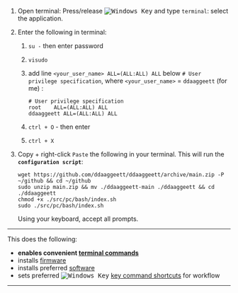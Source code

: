 [newwinlogo]: http://i.stack.imgur.com/B8Zit.png
1. Open terminal: Press/release <kbd>![Windows Key][newwinlogo]</kbd> and type `terminal`: select the application.

2. Enter the following in terminal:

    1. `su -` then enter password
    2. `visudo`
    3. add line `<your_user_name> ALL=(ALL:ALL) ALL` below `# User privilege specification`, where `<your_user_name>` = `ddaaggeett` (for me) :

        ```
        # User privilege specification
        root    ALL=(ALL:ALL) ALL
        ddaaggeett ALL=(ALL:ALL) ALL
        ```
    4. `ctrl + O` - then enter
    5. `ctrl + X`

2. Copy + right-click `Paste` the following in your terminal. This will run the **`configuration script`**:

    ```
    wget https://github.com/ddaaggeett/ddaaggeett/archive/main.zip -P ~/github && cd ~/github
    sudo unzip main.zip && mv ./ddaaggeett-main ./ddaaggeett && cd ./ddaaggeett
    chmod +x ./src/pc/bash/index.sh
    sudo ./src/pc/bash/index.sh
    ```
    Using your keyboard, accept all prompts.
 ___

This does the following:
- **enables convenient [terminal commands](./alias.md)**
- installs [firmware](./firmware.md)
- installs preferred [software](./software.md)
- sets preferred <kbd>![Windows Key][newwinlogo]</kbd> [key command shortcuts](./keys.md) for workflow
___
